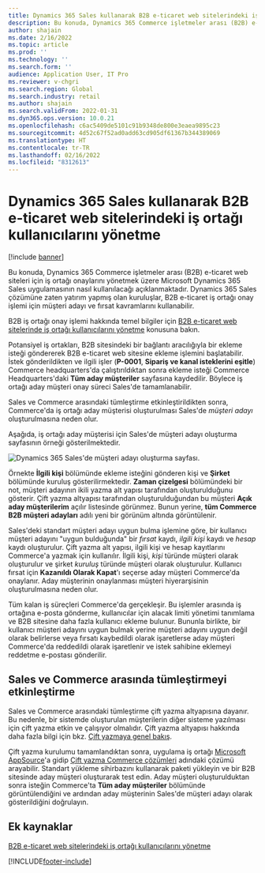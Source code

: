 ```yaml
---
title: Dynamics 365 Sales kullanarak B2B e-ticaret web sitelerindeki iş ortağı kullanıcılarını yönetme
description: Bu konuda, Dynamics 365 Commerce işletmeler arası (B2B) e-ticaret web siteleri için iş ortağı onaylarını yönetmek üzere Microsoft Dynamics 365 Sales uygulamasının nasıl kullanılacağı açıklanmaktadır.
author: shajain
ms.date: 2/16/2022
ms.topic: article
ms.prod: ''
ms.technology: ''
ms.search.form: ''
audience: Application User, IT Pro
ms.reviewer: v-chgri
ms.search.region: Global
ms.search.industry: retail
ms.author: shajain
ms.search.validFrom: 2022-01-31
ms.dyn365.ops.version: 10.0.21
ms.openlocfilehash: c6ac5409de5101c91b9348de800e3eaea9895c23
ms.sourcegitcommit: 4d52c67f52ad0add63cd905df61367b344389069
ms.translationtype: HT
ms.contentlocale: tr-TR
ms.lasthandoff: 02/16/2022
ms.locfileid: "8312613"
---
```

# <a name="manage-business-partner-users-on-b2b-e-commerce-websites-using-dynamics-365-sales"></a>Dynamics 365 Sales kullanarak B2B e-ticaret web sitelerindeki iş ortağı kullanıcılarını yönetme

[!include [banner](../../includes/banner.md)]

Bu konuda, Dynamics 365 Commerce işletmeler arası (B2B) e-ticaret web siteleri için iş ortağı onaylarını yönetmek üzere Microsoft Dynamics 365 Sales uygulamasının nasıl kullanılacağı açıklanmaktadır. Dynamics 365 Sales çözümüne zaten yatırım yapmış olan kuruluşlar, B2B e-ticaret iş ortağı onay işlemi için müşteri adayı ve fırsat kavramlarını kullanabilir.

B2B iş ortağı onay işlemi hakkında temel bilgiler için [B2B e-ticaret web sitelerinde iş ortağı kullanıcılarını yönetme](manage-b2b-users.md) konusuna bakın.

Potansiyel iş ortakları, B2B sitesindeki bir bağlantı aracılığıyla bir ekleme isteği göndererek B2B e-ticaret web sitesine ekleme işlemini başlatabilir. İstek gönderildikten ve ilgili işler (**P-0001**, **Sipariş ve kanal isteklerini eşitle**) Commerce headquarters'da çalıştırıldıktan sonra ekleme isteği Commerce Headquarters'daki **Tüm aday müşteriler** sayfasına kaydedilir. Böylece iş ortağı aday müşteri onay süreci Sales'de tamamlanabilir.

Sales ve Commerce arasındaki tümleştirme etkinleştirildikten sonra, Commerce'da iş ortağı aday müşterisi oluşturulması Sales'de *müşteri adayı* oluşturulmasına neden olur.

Aşağıda, iş ortağı aday müşterisi için Sales'de müşteri adayı oluşturma sayfasının örneği gösterilmektedir.

![Dynamics 365 Sales'de müşteri adayı oluşturma sayfası.](../media/LeadInSales.png)

Örnekte **İlgili kişi** bölümünde ekleme isteğini gönderen kişi ve **Şirket** bölümünde kuruluş gösterilirmektedir. **Zaman çizelgesi** bölümündeki bir not, müşteri adayının ikili yazma alt yapısı tarafından oluşturulduğunu gösterir. Çift yazma altyapısı tarafından oluşturulduğundan bu müşteri **Açık aday müşterilerim** açılır listesinde görünmez. Bunun yerine, **tüm Commerce B2B müşteri adayları** adılı yeni bir görünüm altında görüntülenir.

Sales'deki standart müşteri adayı uygun bulma işlemine göre, bir kullanıcı müşteri adayını "uygun bulduğunda" bir *fırsat* kaydı, *ilgili kişi* kaydı ve *hesap* kaydı oluşturulur. Çift yazma alt yapısı, ilgili kişi ve hesap kayıtlarını Commerce'a yazmak için kullanılır. İlgili kişi, *kişi* türünde müşteri olarak oluşturulur ve şirket *kuruluş* türünde müşteri olarak oluşturulur. Kullanıcı fırsat için **Kazanıldı Olarak Kapat**'ı seçerse aday müşteri Commerce'da onaylanır. Aday müşterinin onaylanması müşteri hiyerarşisinin oluşturulmasına neden olur.

Tüm kalan iş süreçleri Commerce'da gerçekleşir. Bu işlemler arasında iş ortağına e-posta gönderme, kullanıcılar için alacak limiti yönetimi tanımlama ve B2B sitesine daha fazla kullanıcı ekleme bulunur. Bununla birlikte, bir kullanıcı müşteri adayını uygun bulmak yerine müşteri adayını uygun değil olarak belirlerse veya fırsatı kaybedildi olarak işaretlerse aday müşteri Commerce'da reddedildi olarak işaretlenir ve istek sahibine eklemeyi reddetme e-postası gönderilir.

## <a name="enable-integration-between-sales-and-commerce"></a>Sales ve Commerce arasında tümleştirmeyi etkinleştirme

Sales ve Commerce arasındaki tümleştirme çift yazma altyapısına dayanır. Bu nedenle, bir sistemde oluşturulan müşterilerin diğer sisteme yazılması için çift yazma etkin ve çalışıyor olmalıdır. Çift yazma altyapısı hakkında daha fazla bilgi için bkz. [Çift yazmaya genel bakış](/dynamics365/fin-ops-core/dev-itpro/data-entities/dual-write/dual-write-overview).

Çift yazma kurulumu tamamlandıktan sonra, uygulama iş ortağı [Microsoft AppSource](https://appsource.microsoft.com/)'a gidip [Çift yazma Commerce çözümleri](https://partner.microsoft.com/dashboard/commercial-marketplace/offers/7ca1d8c9-dc79-4cb7-a82e-8dc96a25acca/overview) adındaki çözümü arayabilir. Standart yükleme sihirbazını kullanarak paketi yükleyin ve bir B2B sitesinde aday müşteri oluşturarak test edin. Aday müşteri oluşturulduktan sonra isteğin Commerce'ta **Tüm aday müşteriler** bölümünde görüntülendiğini ve ardından aday müşterinin Sales'de müşteri adayı olarak gösterildiğini doğrulayın.

## <a name="additional-resources"></a>Ek kaynaklar

[B2B e-ticaret web sitelerindeki iş ortağı kullanıcılarını yönetme](manage-b2b-users.md)

[!INCLUDE[footer-include](../../includes/footer-banner.md)]
